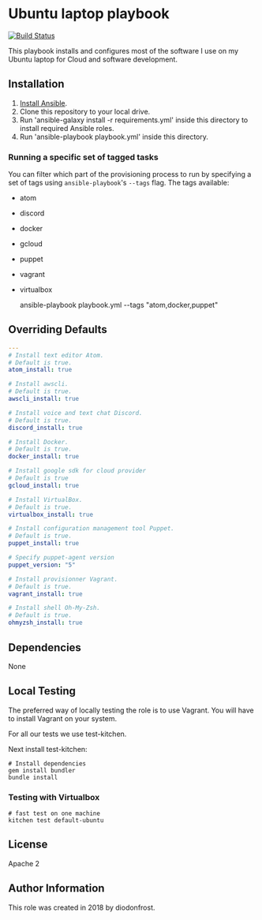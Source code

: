 # Ubuntu laptop playbook

[![Build Status](https://travis-ci.org/diodonfrost/ubuntu-laptop-playbook.svg?branch=master)](https://travis-ci.org/diodonfrost/ubuntu-laptop-playbook)

This playbook installs and configures most of the software I use on my Ubuntu laptop for Cloud and software development.

## Installation

  1. [Install Ansible](http://docs.ansible.com/intro_installation.html).
  2. Clone this repository to your local drive.
  3. Run 'ansible-galaxy install -r requirements.yml' inside this directory to install required Ansible roles.
  4. Run 'ansible-playbook playbook.yml' inside this directory.

### Running a specific set of tagged tasks

You can filter which part of the provisioning process to run by specifying a set of tags using `ansible-playbook`'s `--tags` flag.
The tags available:
  - atom
  - discord
  - docker
  - gcloud
  - puppet
  - vagrant
  - virtualbox

    ansible-playbook playbook.yml --tags "atom,docker,puppet"

## Overriding Defaults

```yaml
---
# Install text editor Atom.
# Default is true.
atom_install: true

# Install awscli.
# Default is true.
awscli_install: true

# Install voice and text chat Discord.
# Default is true.
discord_install: true

# Install Docker.
# Default is true.
docker_install: true

# Install google sdk for cloud provider
# Default is true
gcloud_install: true

# Install VirtualBox.
# Default is true.
virtualbox_install: true

# Install configuration management tool Puppet.
# Default is true.
puppet_install: true

# Specify puppet-agent version
puppet_version: "5"

# Install provisionner Vagrant.
# Default is true.
vagrant_install: true

# Install shell Oh-My-Zsh.
# Default is true.
ohmyzsh_install: true

```

## Dependencies

None

## Local Testing

The preferred way of locally testing the role is to use Vagrant. You will have to install Vagrant on your system.

For all our tests we use test-kitchen.

Next install test-kitchen:

```shell
# Install dependencies
gem install bundler
bundle install
```
### Testing with Virtualbox

```shell
# fast test on one machine
kitchen test default-ubuntu
```

## License

Apache 2

## Author Information

This role was created in 2018 by diodonfrost.
